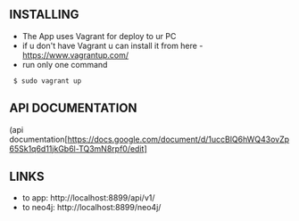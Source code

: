 ## INSTALLING

- The App uses Vagrant for deploy to ur PC
- if u don't have Vagrant u can install it from here - https://www.vagrantup.com/
- run only one command
```
 $ sudo vagrant up
```

## API DOCUMENTATION
(api documentation[https://docs.google.com/document/d/1uccBlQ6hWQ43ovZp65Sk1q6d11jkGb6l-TQ3mN8rpf0/edit]

## LINKS
- to app:  http://localhost:8899/api/v1/
- to neo4j:  http://localhost:8899/neo4j/
